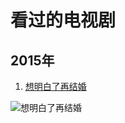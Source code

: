 # 看过的电视剧


## 2015年

1. [想明白了再结婚](http://www.soku.com/detail/show/XMTE5MzIwNA==)

![想明白了再结婚](http://g2.ykimg.com/0516000055307D2367BC3C6B6B018C31)



